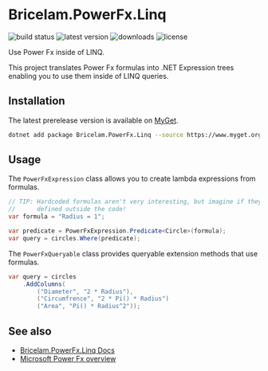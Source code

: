 # Bricelam.PowerFx.Linq

![build status](https://img.shields.io/github/actions/workflow/status/bricelam/Bricelam.PowerFx.Linq/dotnet.yml?main) ![latest version](https://img.shields.io/myget/bricelam/v/Bricelam.PowerFx.Linq) ![downloads](https://img.shields.io/myget/bricelam/dt/Bricelam.PowerFx.Linq) ![license](https://img.shields.io/badge/license-MS--PL-green)

Use Power Fx inside of LINQ.

This project translates Power Fx formulas into .NET Expression trees enabling you to use them inside of LINQ queries.

## Installation

The latest prerelease version is available on [MyGet](https://www.myget.org/feed/bricelam/package/nuget/Bricelam.PowerFx.Linq).

```sh
dotnet add package Bricelam.PowerFx.Linq --source https://www.myget.org/F/bricelam/api/v3/index.json
```

## Usage

The `PowerFxExpression` class allows you to create lambda expressions from formulas.

```cs
// TIP: Hardcoded formulas aren't very interesting, but imagine if they're
//      defined outside the code!
var formula = "Radius = 1";

var predicate = PowerFxExpression.Predicate<Circle>(formula);
var query = circles.Where(predicate);
```

The `PowerFxQueryable` class provides queryable extension methods that use formulas.

```cs
var query = circles
    .AddColumns(
        ("Diameter", "2 * Radius"),
        ("Circumfrence", "2 * Pi() * Radius")
        ("Area", "Pi() * Radius^2"));
```

## See also

- [Bricelam.PowerFx.Linq Docs](https://www.bricelam.net/Bricelam.PowerFx.Linq)
- [Microsoft Power Fx overview](https://learn.microsoft.com/power-platform/power-fx/overview)
